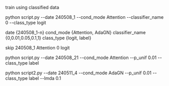 train using classified data

python script.py --date 240508_1 --cond_mode Attention --classifier_name 0 --class_type logit

date {240508_1-n}
cond_mode {Attention, AdaGN}
classifier_name {0,0.01,0.05,0.1,1}
class_type {logit, label}

skip 240508_1 Attention 0 logit

python script.py --date 240508_21 --cond_mode Attention --p_unif 0.01 --class_type label

python script2.py --date 240511_4 --cond_mode AdaGN --p_unif 0.01 --class_type label --lmda 0.1